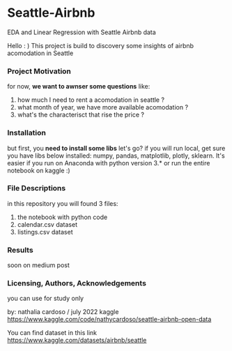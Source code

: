# Seattle-Airbnb
EDA and Linear Regression with Seattle Airbnb data


Hello : )
This project is build to discovery some insights of airbnb acomodation in Seattle

### Project Motivation
for now, <b>we want to awnser some questions</b> like:

1) how much I need to rent a acomodation in seattle ?
2) what month of year, we have more available acomodation ?
3) what's the characterisct that rise the price ?

### Installation

but first, you <b>need to install some libs</b> let's go?
if you will run local, get sure you have libs below installed: numpy, pandas, matplotlib, plotly, sklearn. It's easier if you run on Anaconda with python version 3.*
or run the entire notebook on kaggle :) 

### File Descriptions
in this repository you will found 3 files:
1) the notebook with python code 
2) calendar.csv dataset
3) listings.csv dataset

### Results
soon on medium post

### Licensing, Authors, Acknowledgements
you can use for study only


by: nathalia cardoso / july 2022 kaggle https://www.kaggle.com/code/nathycardoso/seattle-airbnb-open-data

You can find dataset in this link
https://www.kaggle.com/datasets/airbnb/seattle




